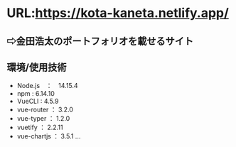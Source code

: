 # URL:https://kota-kaneta.netlify.app/
## ⇨金田浩太のポートフォリオを載せるサイト

## 環境/使用技術

- Node.js　：　14.15.4
- npm : 6.14.10
- VueCLI : 4.5.9
- vue-router ： 3.2.0
- vue-typer ： 1.2.0
- vuetify ： 2.2.11
- vue-chartjs ： 3.5.1 ...
